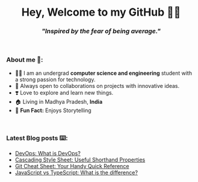 <h1 align="center" font-size="5">Hey, Welcome to my GitHub 👨‍💻</h1>
<h3 align="center"><strong><i><b>"Inspired by the fear of being average."</b></i></strong></h3>

<br/>

<!-- About me Section -->

<h3 align="left">About me 🫠:</h3>

- 👨‍🎓 I am an undergrad **computer science and engineering** student with a strong passion for technology.
- 🌱 Always open to collaborations on projects with innovative ideas.
- ❣️ Love to explore and learn new things.
- 🏠 Living in Madhya Pradesh, **India**
- 🙂 **Fun Fact:** Enjoys Storytelling

<br/>

<!-- Latest Blog Section -->

<h3 align="left">Latest Blog posts ⌨️: </h3>

- [DevOps: What is DevOps?](https://ambrishkd.hashnode.dev/what-is-devops)
- [Cascading Style Sheet: Useful Shorthand Properties](https://ambrishkd.hashnode.dev/css-useful-shorthand-properties)
- [Git Cheat Sheet: Your Handy Quick Reference](https://ambrishkd.hashnode.dev/git-cheat-sheet)
- [JavaScript vs TypeScript: What is the difference?](https://ambrishkd.hashnode.dev/javascript-vs-typescript)

<br/>

<!--
<br/>
-->

<!-- Views and Visitor Count Section -->

<!--
<p align="right">
  <img src="https://komarev.com/ghpvc/?username=ambrish-kd&style=plastic&label=Views"><img>
  <img src="https://badges.pufler.dev/visits/ambrish-kd/ambrish-kd?color=black&logo=github" />
</p>
-->

<!-- Connect with me Section -->

<!--
<h3 align="right">Connect with Me</h3>

<p align="right">
  <a href="https://ambrishkd.hashnode.dev/" target="blank"><img align="center" src="https://cdn.jsdelivr.net/npm/simple-icons@9.15.0/icons/hashnode.svg" alt="ambrishkd" height="30" width="40" /></a>
  <a href="https://www.linkedin.com/in/ambrishdubey/" target="blank"><img align="center" src="https://cdn.jsdelivr.net/npm/simple-icons@9.15.0/icons/linkedin.svg" alt="ambrishdubey" height="30" width="40" /></a>
</p>
-->
